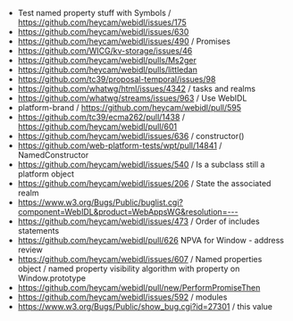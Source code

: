 - Test named property stuff with Symbols / https://github.com/heycam/webidl/issues/175
- https://github.com/heycam/webidl/issues/630
- https://github.com/heycam/webidl/issues/490 / Promises
- https://github.com/WICG/kv-storage/issues/46
- https://github.com/heycam/webidl/pulls/Ms2ger
- https://github.com/heycam/webidl/pulls/littledan
- https://github.com/tc39/proposal-temporal/issues/98
- https://github.com/whatwg/html/issues/4342 / tasks and realms
- https://github.com/whatwg/streams/issues/963 / Use WebIDL
- platform-brand / https://github.com/heycam/webidl/pull/595
- https://github.com/tc39/ecma262/pull/1438 / https://github.com/heycam/webidl/pull/601
- https://github.com/heycam/webidl/issues/636 / constructor()
- https://github.com/web-platform-tests/wpt/pull/14841 / NamedConstructor
- https://github.com/heycam/webidl/issues/540 / Is a subclass still a platform object
- https://github.com/heycam/webidl/issues/206 / State the associated realm
- https://www.w3.org/Bugs/Public/buglist.cgi?component=WebIDL&product=WebAppsWG&resolution=---
- https://github.com/heycam/webidl/issues/473 / Order of includes statements
- https://github.com/heycam/webidl/pull/626 NPVA for Window - address review
- https://github.com/heycam/webidl/issues/607 / Named properties object / named property visibility algorithm with property on Window.prototype 
- https://github.com/heycam/webidl/pull/new/PerformPromiseThen
- https://github.com/heycam/webidl/issues/592 / modules
- https://www.w3.org/Bugs/Public/show_bug.cgi?id=27301 / this value
